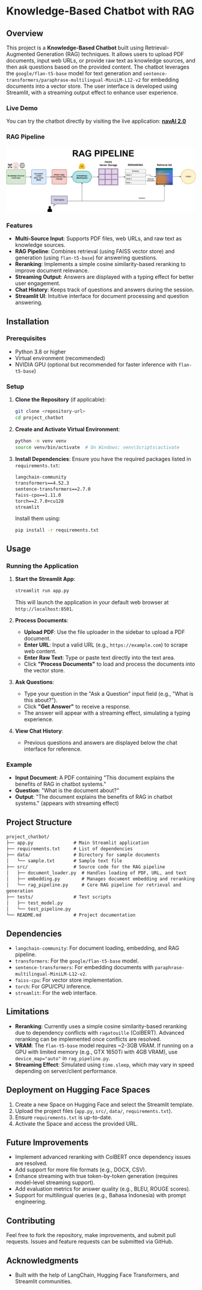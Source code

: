 # Knowledge-Based Chatbot with RAG

## Overview
This project is a **Knowledge-Based Chatbot** built using Retrieval-Augmented Generation (RAG) techniques. It allows users to upload PDF documents, input web URLs, or provide raw text as knowledge sources, and then ask questions based on the provided content. The chatbot leverages the `google/flan-t5-base` model for text generation and `sentence-transformers/paraphrase-multilingual-MiniLM-L12-v2` for embedding documents into a vector store. The user interface is developed using Streamlit, with a streaming output effect to enhance user experience. 

### Live Demo

You can try the chatbot directly by visiting the live application: [**navAI 2.0**](https://navaiapp.streamlit.app/)

### RAG Pipeline

![alt text](image.png)


### Features
- **Multi-Source Input**: Supports PDF files, web URLs, and raw text as knowledge sources.
- **RAG Pipeline**: Combines retrieval (using FAISS vector store) and generation (using `flan-t5-base`) for answering questions.
- **Reranking**: Implements a simple cosine similarity-based reranking to improve document relevance.
- **Streaming Output**: Answers are displayed with a typing effect for better user engagement.
- **Chat History**: Keeps track of questions and answers during the session.
- **Streamlit UI**: Intuitive interface for document processing and question answering.

## Installation

### Prerequisites
- Python 3.8 or higher
- Virtual environment (recommended)
- NVIDIA GPU (optional but recommended for faster inference with `flan-t5-base`)

### Setup
1. **Clone the Repository** (if applicable):
   ```bash
   git clone <repository-url>
   cd project_chatbot
   ```

2. **Create and Activate Virtual Environment**:
   ```bash
   python -m venv venv
   source venv/bin/activate  # On Windows: venv\Scripts\activate
   ```

3. **Install Dependencies**:
   Ensure you have the required packages listed in `requirements.txt`:
   ```
   langchain-community
   transformers==4.52.3
   sentence-transformers==2.7.0
   faiss-cpu==1.11.0
   torch==2.7.0+cu128
   streamlit
   ```
   
   Install them using:
   ```bash
   pip install -r requirements.txt
   ```

## Usage

### Running the Application
1. **Start the Streamlit App**:
   ```bash
   streamlit run app.py
   ```
   This will launch the application in your default web browser at `http://localhost:8501`.

2. **Process Documents**:
   - **Upload PDF**: Use the file uploader in the sidebar to upload a PDF document.
   - **Enter URL**: Input a valid URL (e.g., `https://example.com`) to scrape web content.
   - **Enter Raw Text**: Type or paste text directly into the text area.
   - Click **"Process Documents"** to load and process the documents into the vector store.

3. **Ask Questions**:
   - Type your question in the "Ask a Question" input field (e.g., "What is this about?").
   - Click **"Get Answer"** to receive a response.
   - The answer will appear with a streaming effect, simulating a typing experience.

4. **View Chat History**:
   - Previous questions and answers are displayed below the chat interface for reference.

### Example
- **Input Document**: A PDF containing "This document explains the benefits of RAG in chatbot systems."
- **Question**: "What is the document about?"
- **Output**: "The document explains the benefits of RAG in chatbot systems." (appears with streaming effect)

## Project Structure
```
project_chatbot/
├── app.py               # Main Streamlit application
├── requirements.txt     # List of dependencies
├── data/                # Directory for sample documents
│   └── sample.txt       # Sample text file
├── src/                 # Source code for the RAG pipeline
│   ├── document_loader.py  # Handles loading of PDF, URL, and text
│   ├── embedding.py        # Manages document embedding and reranking
│   └── rag_pipeline.py     # Core RAG pipeline for retrieval and generation
├── tests/               # Test scripts
│   ├── test_model.py
│   └── test_pipeline.py
└── README.md            # Project documentation
```

## Dependencies
- `langchain-community`: For document loading, embedding, and RAG pipeline.
- `transformers`: For the `google/flan-t5-base` model.
- `sentence-transformers`: For embedding documents with `paraphrase-multilingual-MiniLM-L12-v2`.
- `faiss-cpu`: For vector store implementation.
- `torch`: For GPU/CPU inference.
- `streamlit`: For the web interface.

## Limitations
- **Reranking**: Currently uses a simple cosine similarity-based reranking due to dependency conflicts with `ragatouille` (ColBERT). Advanced reranking can be implemented once conflicts are resolved.
- **VRAM**: The `flan-t5-base` model requires ~2-3GB VRAM. If running on a GPU with limited memory (e.g., GTX 1650Ti with 4GB VRAM), use `device_map="auto"` in `rag_pipeline.py`.
- **Streaming Effect**: Simulated using `time.sleep`, which may vary in speed depending on server/client performance.

## Deployment on Hugging Face Spaces
1. Create a new Space on Hugging Face and select the Streamlit template.
2. Upload the project files (`app.py`, `src/`, `data/`, `requirements.txt`).
3. Ensure `requirements.txt` is up-to-date.
4. Activate the Space and access the provided URL.

## Future Improvements
- Implement advanced reranking with ColBERT once dependency issues are resolved.
- Add support for more file formats (e.g., DOCX, CSV).
- Enhance streaming with true token-by-token generation (requires model-level streaming support).
- Add evaluation metrics for answer quality (e.g., BLEU, ROUGE scores).
- Support for multilingual queries (e.g., Bahasa Indonesia) with prompt engineering.

## Contributing
Feel free to fork the repository, make improvements, and submit pull requests. Issues and feature requests can be submitted via GitHub.


## Acknowledgments
- Built with the help of LangChain, Hugging Face Transformers, and Streamlit communities.
